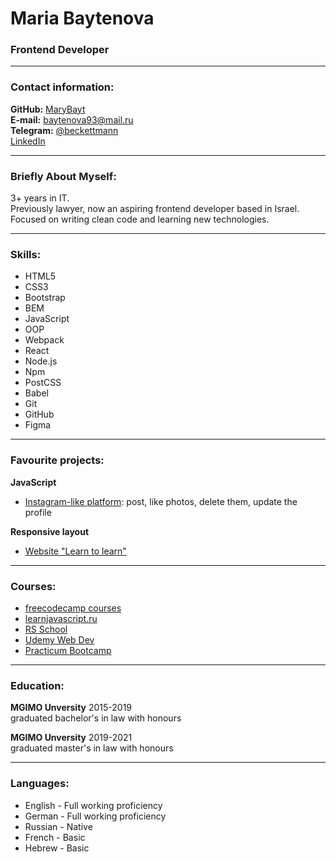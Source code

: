 # Maria Baytenova
### Frontend Developer

---

### Contact information:

**GitHub:** [MaryBayt](https://github.com/MaryBayt)<br>
**E-mail:** [baytenova93@mail.ru](mailto:baytenova93@mail.ru)<br>
**Telegram:** [@beckettmann](https://telegram.me/beckettmann)<br>
[LinkedIn](https://www.linkedin.com/in/maria-baytenova/)<br>

---

### Briefly About Myself:

3+ years in IT.<br>
Previously lawyer, now an aspiring frontend developer based in Israel.<br>
Focused on writing clean code and learning new technologies.<br>

---

### Skills:

- HTML5
- CSS3
- Bootstrap
- BEM
- JavaScript
- OOP
- Webpack
- React
- Node.js
- Npm
- PostCSS
- Babel
- Git
- GitHub
- Figma

---

### Favourite projects:

**JavaScript**
- [Instagram-like platform](https://github.com/MaryBayt/mesto): post, like photos, delete them, update the profile<br>

**Responsive layout**
- [Website "Learn to learn"](https://github.com/MaryBayt/how-to-learn)<br>

---

### Courses:

- [freecodecamp courses](https://www.freecodecamp.org/)<br>
- [learnjavascript.ru](https://learn.javascript.ru/)<br>
- [RS School](https://rs.school/)<br>
- [Udemy Web Dev](https://www.udemy.com/course/the-complete-web-development-bootcamp/)<br>
- [Practicum Bootcamp](https://practicum.yandex.ru/web/)<br>

---

### Education:

**MGIMO Unversity** 2015-2019<br>
graduated bachelor's in law with honours<br>

**MGIMO Unversity** 2019-2021<br>
graduated master's in law with honours<br>

---

### Languages:

- English \- Full working proficiency<br>
- German \- Full working proficiency<br>
- Russian \- Native<br>
- French \- Basic<br>
- Hebrew \- Basic<br>